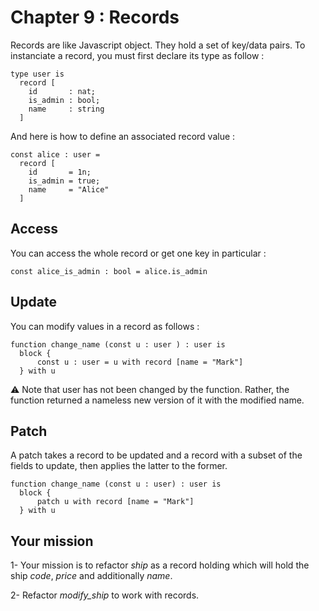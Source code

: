 # Chapter 9 : Records

Records are like Javascript object. They hold a set of key/data pairs. To instanciate a record, you must first declare its type as follow :

```
type user is
  record [
    id       : nat;
    is_admin : bool;
    name     : string
  ]
```

And here is how to define an associated record value :

```
const alice : user =
  record [
    id       = 1n;
    is_admin = true;
    name     = "Alice"
  ]
```

## Access

You can access the whole record or get one key in particular :

```
const alice_is_admin : bool = alice.is_admin
```

## Update

You can modify values in a record as follows :

```
function change_name (const u : user ) : user is
  block {
      const u : user = u with record [name = "Mark"]
  } with u
```

⚠️ Note that user has not been changed by the function. Rather, the function returned a nameless new version of it with the modified name.

## Patch

A patch takes a record to be updated and a record with a subset of the fields to update, then applies the latter to the former.

```
function change_name (const u : user) : user is
  block {
      patch u with record [name = "Mark"]
  } with u
```

## Your mission

1- Your mission is to refactor _ship_ as a record holding which will hold the ship _code_, _price_ and additionally _name_.

<!-- prettier-ignore -->
2- Refactor *modify\_ship* to work with records.
